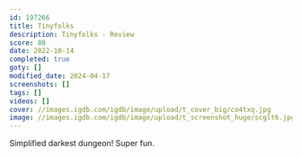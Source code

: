 ```yaml
---
id: 197266
title: Tinyfolks
description: Tinyfolks - Review
score: 80
date: 2022-10-14
completed: true
goty: []
modified_date: 2024-04-17
screenshots: []
tags: []
videos: []
cover: //images.igdb.com/igdb/image/upload/t_cover_big/co4txq.jpg
image: //images.igdb.com/igdb/image/upload/t_screenshot_huge/scglt6.jpg
---
```

Simplified darkest dungeon! Super fun.